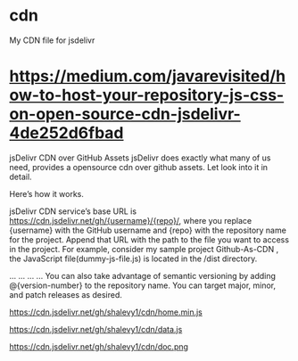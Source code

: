 # cdn
My CDN file for jsdelivr

# https://medium.com/javarevisited/how-to-host-your-repository-js-css-on-open-source-cdn-jsdelivr-4de252d6fbad

jsDelivr CDN over GitHub Assets
jsDelivr does exactly what many of us need, provides a opensource cdn over github assets. Let look into it in detail.

Here’s how it works.

jsDelivr CDN service’s base URL is https://cdn.jsdelivr.net/gh/{username}/{repo}/, where you replace {username} with the GitHub username and {repo} with the repository name for the project.
Append that URL with the path to the file you want to access in the project. For example, consider my sample project Github-As-CDN , the JavaScript file(dummy-js-file.js) is located in the /dist directory.
<html>
...
...
<script src="https://cdn.jsdelivr.net/gh/root0109/github-cdn/dist/dummy-js-file.js"></script>
...
...
</html>
You can also take advantage of semantic versioning by adding @{version-number} to the repository name. You can target major, minor, and patch releases as desired.


https://cdn.jsdelivr.net/gh/shalevy1/cdn/home.min.js


https://cdn.jsdelivr.net/gh/shalevy1/cdn/data.js


https://cdn.jsdelivr.net/gh/shalevy1/cdn/doc.png
